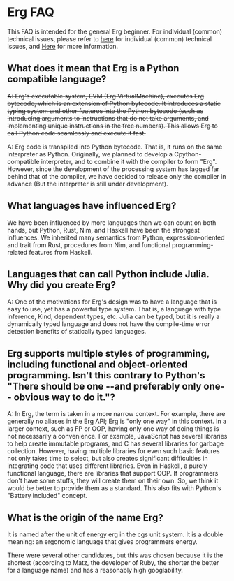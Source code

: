 # Erg FAQ

This FAQ is intended for the general Erg beginner.
For individual (common) technical issues, please refer to [here](./faq_technical.md) for individual (common) technical issues, and
[Here](./dev_guide/faq_syntax.md) for more information.

## What does it mean that Erg is a Python compatible language?

~~A: Erg's executable system, EVM (Erg VirtualMachine), executes Erg bytecode, which is an extension of Python bytecode. It introduces a static typing system and other features into the Python bytecode (such as introducing arguments to instructions that do not take arguments, and implementing unique instructions in the free numbers). This allows Erg to call Python code seamlessly and execute it fast.~~

A: Erg code is transpiled into Python bytecode. That is, it runs on the same interpreter as Python. Originally, we planned to develop a Cpython-compatible interpreter, and to combine it with the compiler to form "Erg". However, since the development of the processing system has lagged far behind that of the compiler, we have decided to release only the compiler in advance (But the interpreter is still under development).

## What languages have influenced Erg?

We have been influenced by more languages than we can count on both hands, but Python, Rust, Nim, and Haskell have been the strongest influences.
We inherited many semantics from Python, expression-oriented and trait from Rust, procedures from Nim, and functional programming-related features from Haskell.

## Languages that can call Python include Julia. Why did you create Erg?

A: One of the motivations for Erg's design was to have a language that is easy to use, yet has a powerful type system. That is, a language with type inference, Kind, dependent types, etc.
Julia can be typed, but it is really a dynamically typed language and does not have the compile-time error detection benefits of statically typed languages.

## Erg supports multiple styles of programming, including functional and object-oriented programming. Isn't this contrary to Python's "There should be one --and preferably only one-- obvious way to do it."?

A: In Erg, the term is taken in a more narrow context. For example, there are generally no aliases in the Erg API; Erg is "only one way" in this context.
In a larger context, such as FP or OOP, having only one way of doing things is not necessarily a convenience.
For example, JavaScript has several libraries to help create immutable programs, and C has several libraries for garbage collection.
However, having multiple libraries for even such basic features not only takes time to select, but also creates significant difficulties in integrating code that uses different libraries.
Even in Haskell, a purely functional language, there are libraries that support OOP.
If programmers don't have some stuffs, they will create them on their own. So, we think it would be better to provide them as a standard.
This also fits with Python's "Battery included" concept.

## What is the origin of the name Erg?

It is named after the unit of energy erg in the cgs unit system. It is a double meaning: an ergonomic language that gives programmers energy.

There were several other candidates, but this was chosen because it is the shortest (according to Matz, the developer of Ruby, the shorter the better for a language name) and has a reasonably high googlability.
